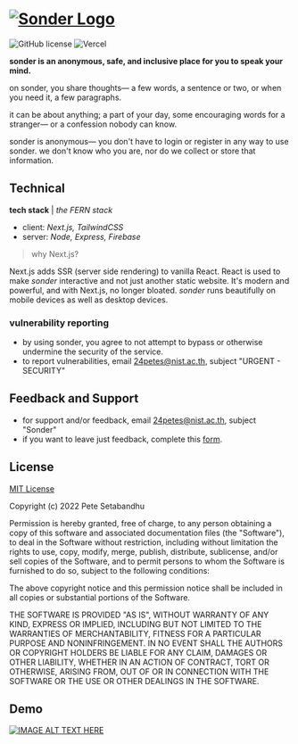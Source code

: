 # [![Sonder Logo](https://i.imgur.com/PlDYUR7.png)](https://sonder.page/)

![GitHub license](https://img.shields.io/badge/license-MIT-blue.svg) ![Vercel](https://vercelbadge.vercel.app/api/peteseta/sonder)

**sonder is an anonymous, safe, and inclusive place for you to speak your mind.**

on sonder, you share thoughts— a few words, a sentence or two, or when you need it, a few paragraphs.

it can be about anything; a part of your day, some encouraging words for a stranger— or a confession nobody can know.

sonder is anonymous— you don't have to login or register in any way to use sonder. we don't know who you are, nor do we collect or store that information.

## Technical

**tech stack** | _the FERN stack_

- client: _Next.js, TailwindCSS_
- server: _Node, Express, Firebase_

> why Next.js?

Next.js adds SSR (server side rendering) to vanilla React. React is used to make _sonder_ interactive and not just another static website. It's modern and powerful, and with Next.js, no longer bloated. _sonder_ runs beautifully on mobile devices as well as desktop devices.

### vulnerability reporting

- by using sonder, you agree to not attempt to bypass or otherwise undermine the security of the service.
- to report vulnerabilities, email 24petes@nist.ac.th, subject "URGENT - SECURITY"

## Feedback and Support

- for support and/or feedback, email 24petes@nist.ac.th, subject "Sonder"
- if you want to leave just feedback, complete this [form](https://docs.google.com/forms/d/1b0VenD2aP6izzW5e9boOuBPmM4KXsi3ayRiRYWFQgWE/edit?usp=sharing).

## License

[MIT License](https://choosealicense.com/licenses/mit/)

Copyright (c) 2022 Pete Setabandhu

Permission is hereby granted, free of charge, to any person obtaining a copy
of this software and associated documentation files (the "Software"), to deal
in the Software without restriction, including without limitation the rights
to use, copy, modify, merge, publish, distribute, sublicense, and/or sell
copies of the Software, and to permit persons to whom the Software is
furnished to do so, subject to the following conditions:

The above copyright notice and this permission notice shall be included in all
copies or substantial portions of the Software.

THE SOFTWARE IS PROVIDED "AS IS", WITHOUT WARRANTY OF ANY KIND, EXPRESS OR
IMPLIED, INCLUDING BUT NOT LIMITED TO THE WARRANTIES OF MERCHANTABILITY,
FITNESS FOR A PARTICULAR PURPOSE AND NONINFRINGEMENT. IN NO EVENT SHALL THE
AUTHORS OR COPYRIGHT HOLDERS BE LIABLE FOR ANY CLAIM, DAMAGES OR OTHER
LIABILITY, WHETHER IN AN ACTION OF CONTRACT, TORT OR OTHERWISE, ARISING FROM,
OUT OF OR IN CONNECTION WITH THE SOFTWARE OR THE USE OR OTHER DEALINGS IN THE
SOFTWARE.

## Demo

[![IMAGE ALT TEXT HERE](https://img.youtube.com/vi/Tj5l8-4hS9I/0.jpg)](https://www.youtube.com/watch?v=Tj5l8-4hS9I)
